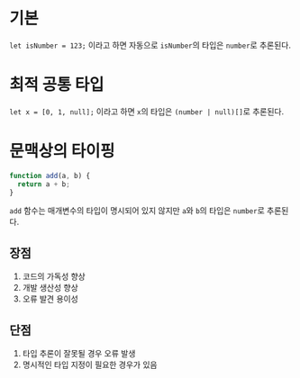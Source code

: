# 기본

`let isNumber = 123;` 이라고 하면 자동으로 `isNumber`의 타입은 `number`로 추론된다.

# 최적 공통 타입

`let x = [0, 1, null];` 이라고 하면 `x`의 타입은 `(number | null)[]`로 추론된다.

# 문맥상의 타이핑

```js
function add(a, b) {
  return a + b;
}
```

`add` 함수는 매개변수의 타입이 명시되어 있지 않지만 `a`와 `b`의 타입은 `number`로 추론된다.

## 장점

1. 코드의 가독성 향상
2. 개발 생산성 향상
3. 오류 발견 용이성

## 단점

1. 타입 추론이 잘못될 경우 오류 발생
2. 명시적인 타입 지정이 필요한 경우가 있음
